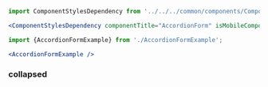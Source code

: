 ```jsx noeditor
import ComponentStylesDependency from '../../../common/components/ComponentStylesDependency/ComponentStylesDependency';

<ComponentStylesDependency componentTitle="AccordionForm" isMobileComponent={false} />;
```

```jsx noeditor
import {AccordionFormExample} from './AccordionFormExample';

<AccordionFormExample />
```

### collapsed

```html { "file": "./AccordionFormExample.tsx" }
```
